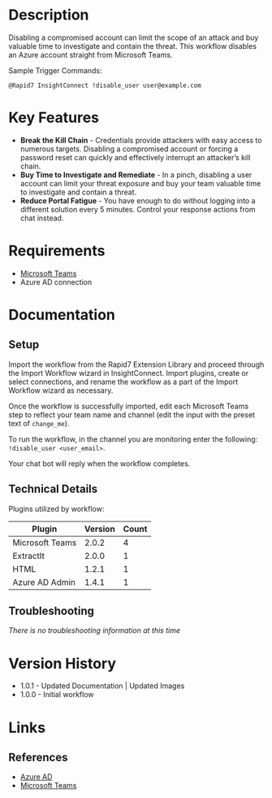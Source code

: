 # Description

Disabling a compromised account can limit the scope of an attack and buy valuable time to investigate and contain the threat. This workflow disables an Azure account straight from Microsoft Teams.

Sample Trigger Commands:

`@Rapid7 InsightConnect !disable_user user@example.com`

# Key Features

* **Break the Kill Chain** - Credentials provide attackers with easy access to numerous targets. Disabling a compromised account or forcing a password reset can quickly and effectively interrupt an attacker’s kill chain.
* **Buy Time to Investigate and Remediate** - In a pinch, disabling a user account can limit your threat exposure and buy your team valuable time to investigate and contain a threat. 
* **Reduce Portal Fatigue** - You have enough to do without logging into a different solution every 5 minutes. Control your response actions from chat instead.

# Requirements

* [Microsoft Teams](https://insightconnect.help.rapid7.com/docs/microsoft-teams)
* Azure AD connection

# Documentation

## Setup

Import the workflow from the Rapid7 Extension Library and proceed through the Import Workflow wizard in InsightConnect. Import plugins, create or select connections, and rename the workflow as a part of the Import Workflow wizard as necessary.

Once the workflow is successfully imported, edit each Microsoft Teams step to reflect your team name and channel (edit the input with the preset text of `change_me`).

To run the workflow, in the channel you are monitoring enter the following:
`!disable_user <user_email>`. 

Your chat bot will reply when the workflow completes.

## Technical Details

Plugins utilized by workflow:

|Plugin|Version|Count|
|----|----|--------|
|Microsoft Teams|2.0.2|4|
|ExtractIt|2.0.0|1|
|HTML|1.2.1|1|
|Azure AD Admin|1.4.1|1|

## Troubleshooting

_There is no troubleshooting information at this time_

# Version History

* 1.0.1 - Updated Documentation | Updated Images
* 1.0.0 - Initial workflow

# Links

## References

* [Azure AD](https://azure.microsoft.com/en-us/services/active-directory/)
* [Microsoft Teams](https://products.office.com/en-us/microsoft-teams/group-chat-software)
